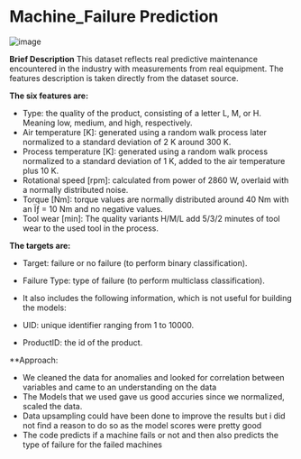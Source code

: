 # Machine_Failure Prediction


![image](https://user-images.githubusercontent.com/109312561/184933155-9af7e1a4-0639-449a-beaa-ed9821151977.png)

**Brief Description**
This dataset reflects real predictive maintenance encountered in the industry with measurements from real equipment. The features description is taken directly from the dataset source.

**The six features are:**
* Type: the quality of the product, consisting of a letter L, M, or H. Meaning low, medium, and high, respectively.
* Air temperature [K]: generated using a random walk process later normalized to a standard deviation of 2 K around 300 K.
* Process temperature [K]: generated using a random walk process normalized to a standard deviation of 1 K, added to the air temperature
plus 10 K.
* Rotational speed [rpm]: calculated from power of 2860 W, overlaid with a normally distributed noise.
* Torque [Nm]: torque values are normally distributed around 40 Nm with an Ïƒ = 10 Nm and no negative values.
* Tool wear [min]: The quality variants H/M/L add 5/3/2 minutes of tool wear to the used tool in the process.

**The targets are:**
* Target: failure or no failure (to perform binary classification).
* Failure Type: type of failure (to perform multiclass classification).

* It also includes the following information, which is not useful for building the models:
* UID: unique identifier ranging from 1 to 10000.
* ProductID: the id of the product.

**Approach:

* We cleaned the data for anomalies and looked for correlation between variables and came to an understanding on the data
* The Models that we used gave us good accuries since we normalized, scaled the data.
* Data upsampling could have been done to improve the results but i did not find a reason to do so as the model scores were pretty good
* The code predicts if a machine fails or not and then also predicts the type of failure for the failed machines

